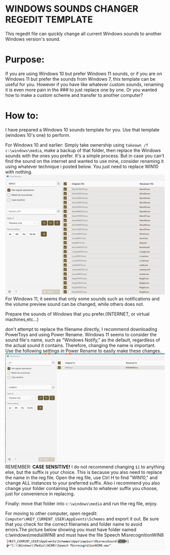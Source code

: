# WINDOWS SOUNDS CHANGER REGEDIT TEMPLATE
This regedit file can quickly change all current Windows sounds to another Windows version's sound.

# Purpose:
If you are using Windows 10 but prefer Windows 11 sounds, or if you are on Windows 11 but prefer the sounds from Windows 7, this template can be useful for you.
However if you have like whatever custom sounds, renaming it is even more pain in the ### to just replace one by one.
Or you wanted how to make a custom scheme and transfer to another computer?

# How to:
I have prepared a Windows 10 sounds template for you. Use that template (windows 10's one) to perform.

For Windows 10 and earlier: Simply take ownership using `takeown /f c:\windows\media`, make a backup of that folder, then replace the Windows sounds with the ones you prefer. It's a simple process. But in case you can't find the sound on the internet and wanted to use mine, consider renaming it using whatever technique i posted below. You just need to replace WIN10 with nothing.
![POWERRENAME](https://github.com/wikiepeidia/WINDOWS-SOUNDS/blob/main/screenshot_1706513970.png)
For Windows 11, it seems that only some sounds such as notifications and the volume preview sound can be changed, while others does not.

Prepare the sounds of  Windows that you prefer.(INTERNET, or virtual machines,etc...)

don't  attempt to replace the filename directly, I recommend downloading PowerToys and using Power Rename. Windows 11 seems to consider the sound file's name, such as "Windows Notify," as the default, regardless of the actual sound it contains. Therefore, changing the name is important. Use the following settings in Power Rename to easily make these changes.
![POWERRENAME](https://github.com/wikiepeidia/WINDOWS-SOUNDS/blob/main/screenshot_1706512967.png)
REMEMBER: **CASE SENSITIVE!**
I do not recommend changing `$1` to anything else, but the suffix is your choice. This is because you also need to replace the name in the reg file. Open the reg file, use Ctrl H to find "WIN10," and change ALL instances to your preferred suffix. Also i recommend you also change your folder containing the sounds to whatever suffix you choose, just for convenience in replacing.

Finally: move that folder into `c:\windows\media` and run the reg file, enjoy.

For moving to other computer, open regedit: `Computer\HKEY_CURRENT_USER\AppEvents\Schemes` and export it out. Be sure that you check for the correct filenames and folder name to avoid errors.The picture below showing you must have folder named c:\windows\media\WIN8 and must have the file Speech MisrecognitionWIN8
![CHECK](https://github.com/wikiepeidia/WINDOWS-SOUNDS/blob/main/screenshot_1706514131.png) 

